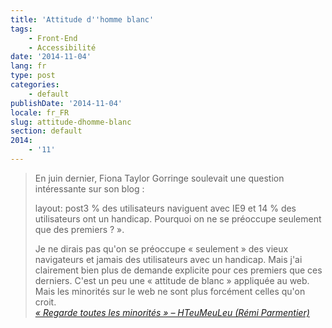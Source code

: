 ```yaml
---
title: 'Attitude d''homme blanc'
tags:
    - Front-End
    - Accessibilité
date: '2014-11-04'
lang: fr
type: post
categories:
    - default
publishDate: '2014-11-04'
locale: fr_FR
slug: attitude-dhomme-blanc
section: default
2014:
    - '11'
---
```


> En juin dernier, Fiona Taylor Gorringe soulevait une question intéressante sur son blog&nbsp;:  
>
> layout: post3 % des utilisateurs naviguent avec IE9 et 14 % des utilisateurs ont un handicap. Pourquoi on ne se préoccupe seulement que des premiers&nbsp;?&nbsp;».  
>
> Je ne dirais pas qu'on se préoccupe «&nbsp;seulement&nbsp;» des vieux navigateurs et jamais des utilisateurs avec un handicap. Mais j'ai clairement bien plus de demande explicite pour ces premiers que ces derniers. C'est un peu une «&nbsp;attitude de blanc&nbsp;» appliquée au web. Mais les minorités sur le web ne sont plus forcément celles qu'on croit.  
>   <cite>[«&nbsp;Regarde toutes les minorités&nbsp;» – HTeuMeuLeu (Rémi Parmentier)](http://www.hteumeuleu.fr/regarde-toutes-les-minorites/ "&laquo;&nbsp;Regarde toutes les minorités&nbsp;&raquo; – HTeuMeuLeu (Rémi Parmentier)")</cite>

